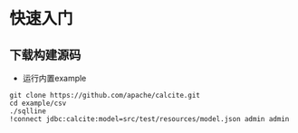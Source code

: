 # 快速入门

## 下载构建源码

* 运行内置example

```shell
git clone https://github.com/apache/calcite.git
cd example/csv
./sqlline
!connect jdbc:calcite:model=src/test/resources/model.json admin admin
```



